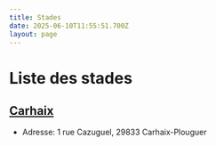 ```yaml
---
title: Stades
date: 2025-06-10T11:55:51.700Z
layout: page
---
```


# Liste des stades


## [Carhaix](/stades/Carhaix/)
- Adresse: 1 rue Cazuguel, 29833 Carhaix-Plouguer

